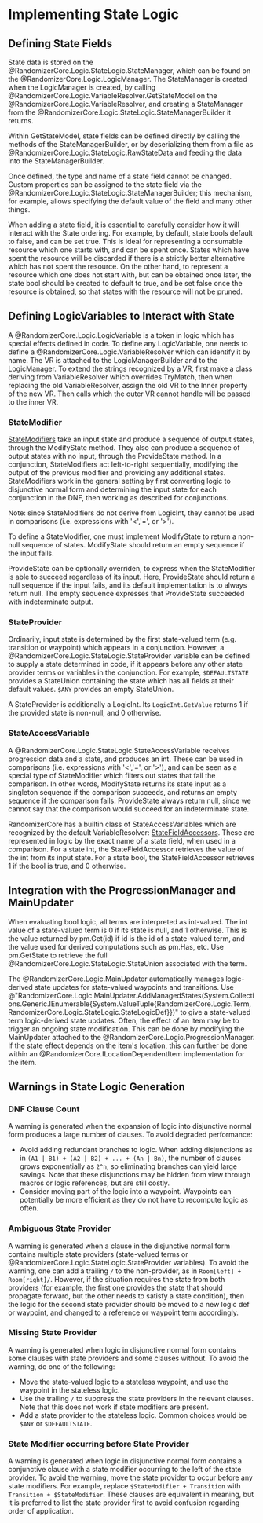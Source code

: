 # Implementing State Logic

## Defining State Fields

State data is stored on the @RandomizerCore.Logic.StateLogic.StateManager, which
can be found on the @RandomizerCore.Logic.LogicManager. The StateManager is
created when the LogicManager is created, by calling
@RandomizerCore.Logic.VariableResolver.GetStateModel on the
@RandomizerCore.Logic.VariableResolver, and creating a StateManager from the
@RandomizerCore.Logic.StateLogic.StateManagerBuilder it returns.

Within GetStateModel, state fields can be defined directly by calling the
methods of the StateManagerBuilder, or by deserializing them from a file as
@RandomizerCore.Logic.StateLogic.RawStateData and feeding the data into the
StateManagerBuilder.

Once defined, the type and name of a state field cannot be changed. Custom
properties can be assigned to the state field via the
@RandomizerCore.Logic.StateLogic.StateManagerBuilder; this mechanism, for
example, allows specifying the default value of the field and many other things.

When adding a state field, it is essential to carefully consider how it will
interact with the State ordering. For example, by default, state bools default
to false, and can be set true. This is ideal for representing a consumable
resource which one starts with, and can be spent once. States which have spent
the resource will be discarded if there is a strictly better alternative which
has not spent the resource. On the other hand, to represent a resource which one
does not start with, but can be obtained once later, the state bool should be
created to default to true, and be set false once the resource is obtained, so
that states with the resource will not be pruned.

## Defining LogicVariables to Interact with State

A @RandomizerCore.Logic.LogicVariable is a token in logic which has special
effects defined in code. To define any LogicVariable, one needs to define a
@RandomizerCore.Logic.VariableResolver which can identify it by name. The VR is
attached to the LogicManagerBuilder and to the LogicManager. To extend the
strings recognized by a VR, first make a class deriving from VariableResolver
which overrides TryMatch, then when replacing the old VariableResolver, assign
the old VR to the Inner property of the new VR. Then calls which the outer VR
cannot handle will be passed to the inner VR.

### StateModifier

[StateModifiers](xref:RandomizerCore.Logic.StateLogic.StateModifier) take an
input state and produce a sequence of output states, through the ModifyState
method. They also can produce a sequence of output states with no input, through
the ProvideState method. In a conjunction, StateModifiers act left-to-right
sequentially, modifying the output of the previous modifier and providing any
additional states. StateModifiers work in the general setting by first
converting logic to disjunctive normal form and determining the input state for
each conjunction in the DNF, then working as described for conjunctions.

Note: since StateModifiers do not derive from LogicInt, they cannot be used in
comparisons (i.e. expressions with '<','=', or '>').

To define a StateModifier, one must implement ModifyState to return a non-null
sequence of states. ModifyState should return an empty sequence if the input
fails.

ProvideState can be optionally overriden, to express when the StateModifier is
able to succeed regardless of its input. Here, ProvideState should return a null
sequence if the input fails, and its default implementation is to always return
null. The empty sequence expresses that ProvideState succeeded with
indeterminate output.

### StateProvider

Ordinarily, input state is determined by the first state-valued term (e.g.
transition or waypoint) which appears in a conjunction. However, a
@RandomizerCore.Logic.StateLogic.StateProvider variable can be defined to supply
a state determined in code, if it appears before any other state provider terms
or variables in the conjunction. For example, `$DEFAULTSTATE` provides a
StateUnion containing the state which has all fields at their default values.
`$ANY` provides an empty StateUnion.

A StateProvider is additionally a LogicInt. Its `LogicInt.GetValue` returns 1 if
the provided state is non-null, and 0 otherwise.

### StateAccessVariable

A @RandomizerCore.Logic.StateLogic.StateAccessVariable receives progression data
and a state, and produces an int. These can be used in comparisons (i.e.
expressions with '<','=', or '>'), and can be seen as a special type of
StateModifier which filters out states that fail the comparison. In other words,
ModifyState returns its state input as a singleton sequence if the comparison
succeeds, and returns an empty sequence if the comparison fails. ProvideState
always return null, since we cannot say that the comparison would succeed for an
indeterminate state.

RandomizerCore has a builtin class of StateAccessVariables which are recognized
by the default VariableResolver:
[StateFieldAccessors](xref:RandomizerCore.Logic.StateLogic.StateFieldAccessor).
These are represented in logic by the exact name of a state field, when used in
a comparison. For a state int, the StateFieldAccessor retrieves the value of the
int from its input state. For a state bool, the StateFieldAccessor retrieves 1
if the bool is true, and 0 otherwise.

## Integration with the ProgressionManager and MainUpdater

When evaluating bool logic, all terms are interpreted as int-valued. The int
value of a state-valued term is 0 if its state is null, and 1 otherwise. This is
the value returned by pm.Get(id) if id is the id of a state-valued term, and the
value used for derived computations such as pm.Has, etc. Use pm.GetState to
retrieve the full @RandomizerCore.Logic.StateLogic.StateUnion associated with
the term.

The @RandomizerCore.Logic.MainUpdater automatically manages logic-derived state
updates for state-valued waypoints and transitions. Use
@"RandomizerCore.Logic.MainUpdater.AddManagedStates(System.Collections.Generic.IEnumerable{System.ValueTuple{RandomizerCore.Logic.Term,RandomizerCore.Logic.StateLogic.StateLogicDef}})"
to give a state-valued term logic-derived state updates. Often, the effect of an
item may be to trigger an ongoing state modification. This can be done by
modifying the MainUpdater attached to the
@RandomizerCore.Logic.ProgressionManager. If the state effect depends on the
item's location, this can further be done within an
@RandomizerCore.ILocationDependentItem implementation for the item.

## Warnings in State Logic Generation

### DNF Clause Count

A warning is generated when the expansion of logic into disjunctive normal form
produces a large number of clauses. To avoid degraded performance:

- Avoid adding redundant branches to logic. When adding disjunctions as in
  `(A1 | B1) + (A2 | B2) + ... + (An | Bn)`, the number of clauses grows
  exponentially as `2^n`, so eliminating branches can yield large savings. Note
  that these disjunctions may be hidden from view through macros or logic
  references, but are still costly.
- Consider moving part of the logic into a waypoint. Waypoints can potentially
  be more efficient as they do not have to recompute logic as often.

### Ambiguous State Provider

A warning is generated when a clause in the disjunctive normal form contains
multiple state providers (state-valued terms or
@RandomizerCore.Logic.StateLogic.StateProvider variables). To avoid the warning,
one can add a trailing `/` to the non-provider, as in
`Room[left] + Room[right]/`. However, if the situation requires the state from
both providers (for example, the first one provides the state that should
propagate forward, but the other needs to satisfy a state condition), then the
logic for the second state provider should be moved to a new logic def or
waypoint, and changed to a reference or waypoint term accordingly.

### Missing State Provider

A warning is generated when logic in disjunctive normal form contains some
clauses with state providers and some clauses without. To avoid the warning, do
one of the following:

- Move the state-valued logic to a stateless waypoint, and use the waypoint in
  the stateless logic.
- Use the trailing `/` to suppress the state providers in the relevant clauses.
  Note that this does not work if state modifiers are present.
- Add a state provider to the stateless logic. Common choices would be `$ANY` or
  `$DEFAULTSTATE`.

### State Modifier occurring before State Provider

A warning is generated when logic in disjunctive normal form contains a
conjunctive clause with a state modifier occurring to the left of the state
provider. To avoid the warning, move the state provider to occur before any
state modifiers. For example, replace `$StateModifier + Transition` with
`Transition + $StateModifier`. These clauses are equivalent in meaning, but it
is preferred to list the state provider first to avoid confusion regarding order
of application.
